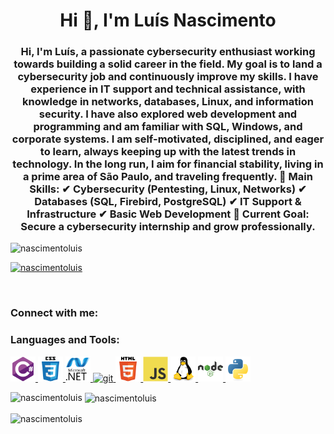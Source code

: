 <h1 align="center">Hi 👋, I'm Luís Nascimento</h1>
<h3 align="center">Hi, I'm Luís, a passionate cybersecurity enthusiast working towards building a solid career in the field. My goal is to land a cybersecurity job and continuously improve my skills. I have experience in IT support and technical assistance, with knowledge in networks, databases, Linux, and information security. I have also explored web development and programming and am familiar with SQL, Windows, and corporate systems. I am self-motivated, disciplined, and eager to learn, always keeping up with the latest trends in technology. In the long run, I aim for financial stability, living in a prime area of São Paulo, and traveling frequently. 🚀 Main Skills: ✔ Cybersecurity (Pentesting, Linux, Networks) ✔ Databases (SQL, Firebird, PostgreSQL) ✔ IT Support & Infrastructure ✔ Basic Web Development 🎯 Current Goal: Secure a cybersecurity internship and grow professionally.</h3>

<p align="left"> <img src="https://komarev.com/ghpvc/?username=nascimentoluis&label=Profile%20views&color=0e75b6&style=flat" alt="nascimentoluis" /> </p>

<p align="left"> <a href="https://github.com/ryo-ma/github-profile-trophy"><img src="https://github-profile-trophy.vercel.app/?username=nascimentoluis" alt="nascimentoluis" /></a> </p>

<p align="left"> <a href="https://twitter.com/" target="blank"><img src="https://img.shields.io/twitter/follow/?logo=twitter&style=for-the-badge" alt="" /></a> </p>

<h3 align="left">Connect with me:</h3>
<p align="left">
</p>

<h3 align="left">Languages and Tools:</h3>
<p align="left"> <a href="https://www.w3schools.com/cs/" target="_blank" rel="noreferrer"> <img src="https://raw.githubusercontent.com/devicons/devicon/master/icons/csharp/csharp-original.svg" alt="csharp" width="40" height="40"/> </a> <a href="https://www.w3schools.com/css/" target="_blank" rel="noreferrer"> <img src="https://raw.githubusercontent.com/devicons/devicon/master/icons/css3/css3-original-wordmark.svg" alt="css3" width="40" height="40"/> </a> <a href="https://dotnet.microsoft.com/" target="_blank" rel="noreferrer"> <img src="https://raw.githubusercontent.com/devicons/devicon/master/icons/dot-net/dot-net-original-wordmark.svg" alt="dotnet" width="40" height="40"/> </a> <a href="https://git-scm.com/" target="_blank" rel="noreferrer"> <img src="https://www.vectorlogo.zone/logos/git-scm/git-scm-icon.svg" alt="git" width="40" height="40"/> </a> <a href="https://www.w3.org/html/" target="_blank" rel="noreferrer"> <img src="https://raw.githubusercontent.com/devicons/devicon/master/icons/html5/html5-original-wordmark.svg" alt="html5" width="40" height="40"/> </a> <a href="https://developer.mozilla.org/en-US/docs/Web/JavaScript" target="_blank" rel="noreferrer"> <img src="https://raw.githubusercontent.com/devicons/devicon/master/icons/javascript/javascript-original.svg" alt="javascript" width="40" height="40"/> </a> <a href="https://www.linux.org/" target="_blank" rel="noreferrer"> <img src="https://raw.githubusercontent.com/devicons/devicon/master/icons/linux/linux-original.svg" alt="linux" width="40" height="40"/> </a> <a href="https://nodejs.org" target="_blank" rel="noreferrer"> <img src="https://raw.githubusercontent.com/devicons/devicon/master/icons/nodejs/nodejs-original-wordmark.svg" alt="nodejs" width="40" height="40"/> </a> <a href="https://www.python.org" target="_blank" rel="noreferrer"> <img src="https://raw.githubusercontent.com/devicons/devicon/master/icons/python/python-original.svg" alt="python" width="40" height="40"/> </a> </p>

<p><img align="left" src="https://github-readme-stats.vercel.app/api/top-langs?username=nascimentoluis&show_icons=true&locale=en&layout=compact" alt="nascimentoluis" /></p>

<p>&nbsp;<img align="center" src="https://github-readme-stats.vercel.app/api?username=nascimentoluis&show_icons=true&locale=en" alt="nascimentoluis" /></p>

<p><img align="center" src="https://github-readme-streak-stats.herokuapp.com/?user=nascimentoluis&" alt="nascimentoluis" /></p>
